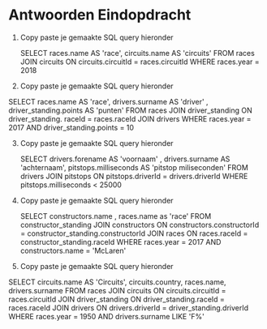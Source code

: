 # Antwoorden Eindopdracht


1. Copy paste je gemaakte SQL query hieronder
  
   SELECT races.name AS 'race', circuits.name AS 'circuits' FROM races JOIN circuits ON circuits.circuitId = races.circuitId WHERE races.year = 2018

2. Copy paste je gemaakte SQL query hieronder
  
  SELECT races.name AS 'race', drivers.surname AS 'driver' , driver_standing.points AS 'punten' FROM races JOIN driver_standing ON driver_standing.
  raceId = races.raceId JOIN drivers WHERE races.year = 2017 AND driver_standing.points = 10

3. Copy paste je gemaakte SQL query hieronder
   
   SELECT drivers.forename AS 'voornaam' , drivers.surname AS 'achternaam', pitstops.milliseconds AS 'pitstop miliseconden'  FROM drivers JOIN pitstops ON pitstops.driverId = drivers.driverId WHERE pitstops.milliseconds < 25000

4. Copy paste je gemaakte SQL query hieronder
   
   SELECT constructors.name , races.name as 'race' FROM constructor_standing JOIN constructors ON constructors.constructorId = constructor_standing.constructorId JOIN races ON races.raceId = constructor_standing.raceId WHERE races.year = 2017 AND constructors.name = 'McLaren'

5. Copy paste je gemaakte SQL query hieronder

SELECT circuits.name AS 'Circuits', circuits.country, races.name, drivers.surname FROM races JOIN circuits ON circuits.circuitId = races.circuitId JOIN driver_standing ON driver_standing.raceId = races.raceId JOIN drivers ON drivers.driverId = driver_standing.driverId WHERE races.year = 1950 AND drivers.surname LIKE 'F%'